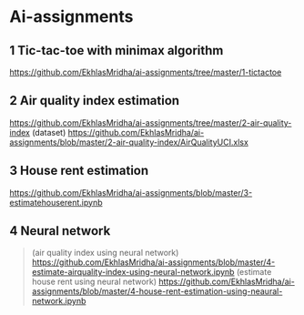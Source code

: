 # Ai-assignments

##  1 Tic-tac-toe with minimax algorithm
https://github.com/EkhlasMridha/ai-assignments/tree/master/1-tictactoe

## 2 Air quality index estimation
https://github.com/EkhlasMridha/ai-assignments/tree/master/2-air-quality-index
(dataset) https://github.com/EkhlasMridha/ai-assignments/blob/master/2-air-quality-index/AirQualityUCI.xlsx

## 3 House rent estimation
https://github.com/EkhlasMridha/ai-assignments/blob/master/3-estimatehouserent.ipynb

## 4 Neural network
> (air quality index using neural network) https://github.com/EkhlasMridha/ai-assignments/blob/master/4-estimate-airquality-index-using-neural-network.ipynb
> (estimate house rent using neural network) https://github.com/EkhlasMridha/ai-assignments/blob/master/4-house-rent-estimation-using-neaural-network.ipynb
 
